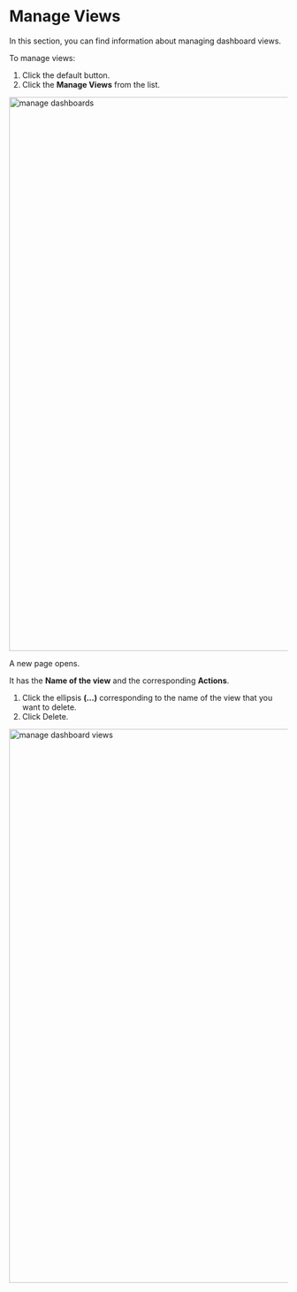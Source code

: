 # Manage Views

In this section, you can find information about managing dashboard views.  

To manage views: 

1. Click the default button. 
1. Click the **Manage Views** from the list. 

<img src="/thehive/images/user-guides/analyst-corner/dashboard/manage-views-option.png" alt="manage dashboards" width="1000" height="1000"/>

A new page opens. 

It has the **Name of the view** and the corresponding **Actions**. 

1. Click the ellipsis **(...)** corresponding to the name of the view that you want to delete. 
1. Click Delete.

<img src="/thehive/images/user-guides/analyst-corner/dashboard/manage_views.png" alt="manage dashboard views" width="1000" height="1000"/>